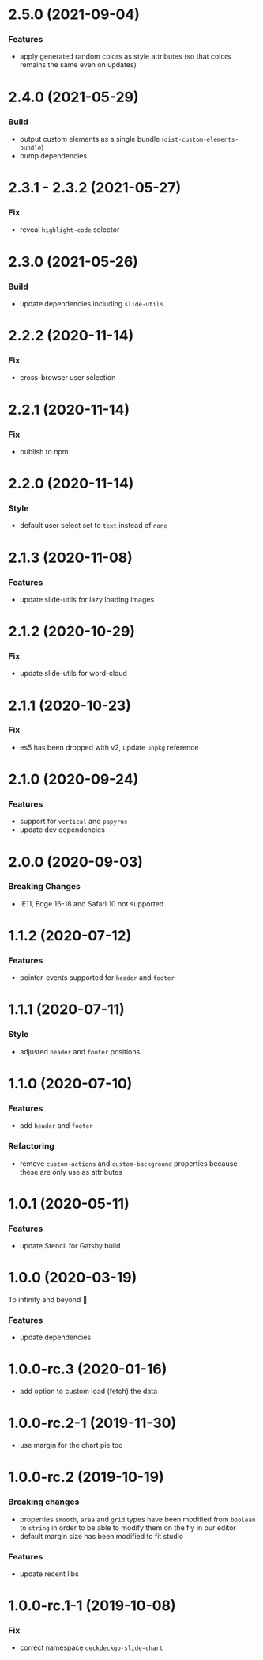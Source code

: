 # 2.5.0 (2021-09-04)

### Features

- apply generated random colors as style attributes (so that colors remains the same even on updates)

# 2.4.0 (2021-05-29)

### Build

- output custom elements as a single bundle (`dist-custom-elements-bundle`)
- bump dependencies

# 2.3.1 - 2.3.2 (2021-05-27)

### Fix

- reveal `highlight-code` selector

# 2.3.0 (2021-05-26)

### Build

- update dependencies including `slide-utils`

# 2.2.2 (2020-11-14)

### Fix

- cross-browser user selection

# 2.2.1 (2020-11-14)

### Fix

- publish to npm

# 2.2.0 (2020-11-14)

### Style

- default user select set to `text` instead of `none`

# 2.1.3 (2020-11-08)

### Features

- update slide-utils for lazy loading images

# 2.1.2 (2020-10-29)

### Fix

- update slide-utils for word-cloud

# 2.1.1 (2020-10-23)

### Fix

- es5 has been dropped with v2, update `unpkg` reference

# 2.1.0 (2020-09-24)

### Features

- support for `vertical` and `papyrus`
- update dev dependencies

# 2.0.0 (2020-09-03)

### Breaking Changes

- IE11, Edge 16-18 and Safari 10 not supported

# 1.1.2 (2020-07-12)

### Features

- pointer-events supported for `header` and `footer`

# 1.1.1 (2020-07-11)

### Style

- adjusted `header` and `footer` positions

# 1.1.0 (2020-07-10)

### Features

- add `header` and `footer`

### Refactoring

- remove `custom-actions` and `custom-background` properties because these are only use as attributes

# 1.0.1 (2020-05-11)

### Features

- update Stencil for Gatsby build

<a name="1.0.0"></a>

# 1.0.0 (2020-03-19)

To infinity and beyond 🚀

### Features

- update dependencies

# 1.0.0-rc.3 (2020-01-16)

- add option to custom load (fetch) the data

# 1.0.0-rc.2-1 (2019-11-30)

- use margin for the chart pie too

# 1.0.0-rc.2 (2019-10-19)

### Breaking changes

- properties `smooth`, `area` and `grid` types have been modified from `boolean` to `string` in order to be able to modify them on the fly in our editor
- default margin size has been modified to fit studio

### Features

- update recent libs

# 1.0.0-rc.1-1 (2019-10-08)

### Fix

- correct namespace `deckdeckgo-slide-chart`
